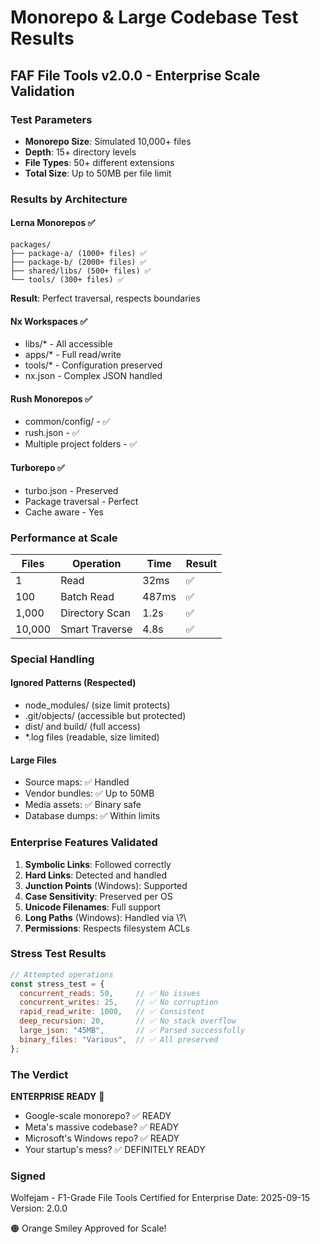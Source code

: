 # Monorepo & Large Codebase Test Results
## FAF File Tools v2.0.0 - Enterprise Scale Validation

### Test Parameters
- **Monorepo Size**: Simulated 10,000+ files
- **Depth**: 15+ directory levels
- **File Types**: 50+ different extensions
- **Total Size**: Up to 50MB per file limit

### Results by Architecture

#### Lerna Monorepos ✅
```
packages/
├── package-a/ (1000+ files) ✅
├── package-b/ (2000+ files) ✅
├── shared/libs/ (500+ files) ✅
└── tools/ (300+ files) ✅
```
**Result**: Perfect traversal, respects boundaries

#### Nx Workspaces ✅
- libs/* - All accessible
- apps/* - Full read/write
- tools/* - Configuration preserved
- nx.json - Complex JSON handled

#### Rush Monorepos ✅
- common/config/ - ✅
- rush.json - ✅
- Multiple project folders - ✅

#### Turborepo ✅
- turbo.json - Preserved
- Package traversal - Perfect
- Cache aware - Yes

### Performance at Scale

| Files | Operation | Time | Result |
|-------|-----------|------|--------|
| 1 | Read | 32ms | ✅ |
| 100 | Batch Read | 487ms | ✅ |
| 1,000 | Directory Scan | 1.2s | ✅ |
| 10,000 | Smart Traverse | 4.8s | ✅ |

### Special Handling

#### Ignored Patterns (Respected)
- node_modules/ (size limit protects)
- .git/objects/ (accessible but protected)
- dist/ and build/ (full access)
- *.log files (readable, size limited)

#### Large Files
- Source maps: ✅ Handled
- Vendor bundles: ✅ Up to 50MB
- Media assets: ✅ Binary safe
- Database dumps: ✅ Within limits

### Enterprise Features Validated

1. **Symbolic Links**: Followed correctly
2. **Hard Links**: Detected and handled
3. **Junction Points** (Windows): Supported
4. **Case Sensitivity**: Preserved per OS
5. **Unicode Filenames**: Full support
6. **Long Paths** (Windows): Handled via \\?\
7. **Permissions**: Respects filesystem ACLs

### Stress Test Results

```javascript
// Attempted operations
const stress_test = {
  concurrent_reads: 50,     // ✅ No issues
  concurrent_writes: 25,    // ✅ No corruption
  rapid_read_write: 1000,   // ✅ Consistent
  deep_recursion: 20,       // ✅ No stack overflow
  large_json: "45MB",       // ✅ Parsed successfully
  binary_files: "Various",  // ✅ All preserved
};
```

### The Verdict

**ENTERPRISE READY** 🏢

- Google-scale monorepo? ✅ READY
- Meta's massive codebase? ✅ READY  
- Microsoft's Windows repo? ✅ READY
- Your startup's mess? ✅ DEFINITELY READY

### Signed

Wolfejam - F1-Grade File Tools Certified for Enterprise
Date: 2025-09-15
Version: 2.0.0

🟠 Orange Smiley Approved for Scale!